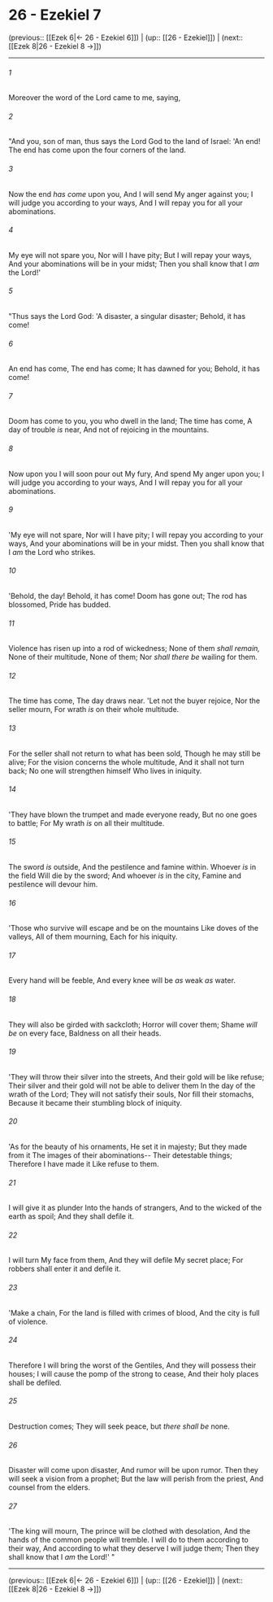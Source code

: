 # 26 - Ezekiel 7

(previous:: [[Ezek 6|← 26 - Ezekiel 6]]) | (up:: [[26 - Ezekiel]]) | (next:: [[Ezek 8|26 - Ezekiel 8 →]])

***


###### 1 
Moreover the word of the Lord came to me, saying, 

###### 2 
"And you, son of man, thus says the Lord God to the land of Israel: 'An end! The end has come upon the four corners of the land. 

###### 3 
Now the end _has come_ upon you, And I will send My anger against you; I will judge you according to your ways, And I will repay you for all your abominations. 

###### 4 
My eye will not spare you, Nor will I have pity; But I will repay your ways, And your abominations will be in your midst; Then you shall know that I _am_ the Lord!' 

###### 5 
"Thus says the Lord God: 'A disaster, a singular disaster; Behold, it has come! 

###### 6 
An end has come, The end has come; It has dawned for you; Behold, it has come! 

###### 7 
Doom has come to you, you who dwell in the land; The time has come, A day of trouble _is_ near, And not of rejoicing in the mountains. 

###### 8 
Now upon you I will soon pour out My fury, And spend My anger upon you; I will judge you according to your ways, And I will repay you for all your abominations. 

###### 9 
'My eye will not spare, Nor will I have pity; I will repay you according to your ways, And your abominations will be in your midst. Then you shall know that I _am_ the Lord who strikes. 

###### 10 
'Behold, the day! Behold, it has come! Doom has gone out; The rod has blossomed, Pride has budded. 

###### 11 
Violence has risen up into a rod of wickedness; None of them _shall remain,_ None of their multitude, None of them; Nor _shall there be_ wailing for them. 

###### 12 
The time has come, The day draws near. 'Let not the buyer rejoice, Nor the seller mourn, For wrath _is_ on their whole multitude. 

###### 13 
For the seller shall not return to what has been sold, Though he may still be alive; For the vision concerns the whole multitude, And it shall not turn back; No one will strengthen himself Who lives in iniquity. 

###### 14 
'They have blown the trumpet and made everyone ready, But no one goes to battle; For My wrath _is_ on all their multitude. 

###### 15 
The sword _is_ outside, And the pestilence and famine within. Whoever _is_ in the field Will die by the sword; And whoever _is_ in the city, Famine and pestilence will devour him. 

###### 16 
'Those who survive will escape and be on the mountains Like doves of the valleys, All of them mourning, Each for his iniquity. 

###### 17 
Every hand will be feeble, And every knee will be _as_ weak _as_ water. 

###### 18 
They will also be girded with sackcloth; Horror will cover them; Shame _will be_ on every face, Baldness on all their heads. 

###### 19 
'They will throw their silver into the streets, And their gold will be like refuse; Their silver and their gold will not be able to deliver them In the day of the wrath of the Lord; They will not satisfy their souls, Nor fill their stomachs, Because it became their stumbling block of iniquity. 

###### 20 
'As for the beauty of his ornaments, He set it in majesty; But they made from it The images of their abominations-- Their detestable things; Therefore I have made it Like refuse to them. 

###### 21 
I will give it as plunder Into the hands of strangers, And to the wicked of the earth as spoil; And they shall defile it. 

###### 22 
I will turn My face from them, And they will defile My secret place; For robbers shall enter it and defile it. 

###### 23 
'Make a chain, For the land is filled with crimes of blood, And the city is full of violence. 

###### 24 
Therefore I will bring the worst of the Gentiles, And they will possess their houses; I will cause the pomp of the strong to cease, And their holy places shall be defiled. 

###### 25 
Destruction comes; They will seek peace, but _there shall be_ none. 

###### 26 
Disaster will come upon disaster, And rumor will be upon rumor. Then they will seek a vision from a prophet; But the law will perish from the priest, And counsel from the elders. 

###### 27 
'The king will mourn, The prince will be clothed with desolation, And the hands of the common people will tremble. I will do to them according to their way, And according to what they deserve I will judge them; Then they shall know that I _am_ the Lord!' "

***

(previous:: [[Ezek 6|← 26 - Ezekiel 6]]) | (up:: [[26 - Ezekiel]]) | (next:: [[Ezek 8|26 - Ezekiel 8 →]])
